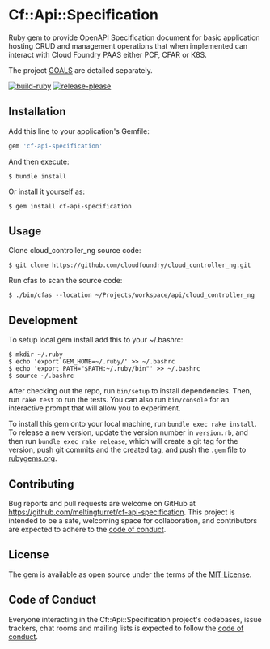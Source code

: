 # Cf::Api::Specification

Ruby gem to provide OpenAPI Specification document for basic application hosting CRUD and management operations that 
when implemented can interact with Cloud Foundry PAAS either PCF, CFAR or K8S. 

The project [GOALS](GOALS.md) are detailed separately.

[![build-ruby](https://github.com/meltingturret/cf-api-specification/actions/workflows/build-ruby.yml/badge.svg)](https://github.com/meltingturret/cf-api-specification/actions/workflows/build-ruby.yml)
[![release-please](https://github.com/meltingturret/cf-api-specification/actions/workflows/release-please.yml/badge.svg)](https://github.com/meltingturret/cf-api-specification/actions/workflows/release-please.yml)

## Installation

Add this line to your application's Gemfile:

```ruby
gem 'cf-api-specification'
```

And then execute:

    $ bundle install

Or install it yourself as:

    $ gem install cf-api-specification

## Usage

Clone cloud_controller_ng source code:

```shell
$ git clone https://github.com/cloudfoundry/cloud_controller_ng.git
```

Run cfas to scan the source code:

```shell
$ ./bin/cfas --location ~/Projects/workspace/api/cloud_controller_ng
```

## Development

To setup local gem install add this to your ~/.bashrc:

```shell
$ mkdir ~/.ruby
$ echo 'export GEM_HOME=~/.ruby/' >> ~/.bashrc
$ echo 'export PATH="$PATH:~/.ruby/bin"' >> ~/.bashrc
$ source ~/.bashrc
```

After checking out the repo, run `bin/setup` to install dependencies. Then, run `rake test` to run the tests. You can also run `bin/console` for an interactive prompt that will allow you to experiment.

To install this gem onto your local machine, run `bundle exec rake install`. To release a new version, update the version number in `version.rb`, and then run `bundle exec rake release`, which will create a git tag for the version, push git commits and the created tag, and push the `.gem` file to [rubygems.org](https://rubygems.org).

## Contributing

Bug reports and pull requests are welcome on GitHub at https://github.com/meltingturret/cf-api-specification. This project is intended to be a safe, welcoming space for collaboration, and contributors are expected to adhere to the [code of conduct](https://github.com/meltingturret/cf-api-specification/blob/master/CODE_OF_CONDUCT.md).

## License

The gem is available as open source under the terms of the [MIT License](https://opensource.org/licenses/MIT).

## Code of Conduct

Everyone interacting in the Cf::Api::Specification project's codebases, issue trackers, chat rooms and mailing lists is expected to follow the [code of conduct](https://github.com/meltingturret/cf-api-specification/blob/master/CODE_OF_CONDUCT.md).

